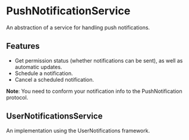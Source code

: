 # PushNotificationService

An abstraction of a service for handling push notifications.

## Features

- Get permission status (whether notifications can be sent), as well as automatic updates.
- Schedule a notification.
- Cancel a scheduled notification.

**Note**: You need to conform your notification info to the PushNotification protocol.

## UserNotificationsService

An implementation using the UserNotifications framework.
